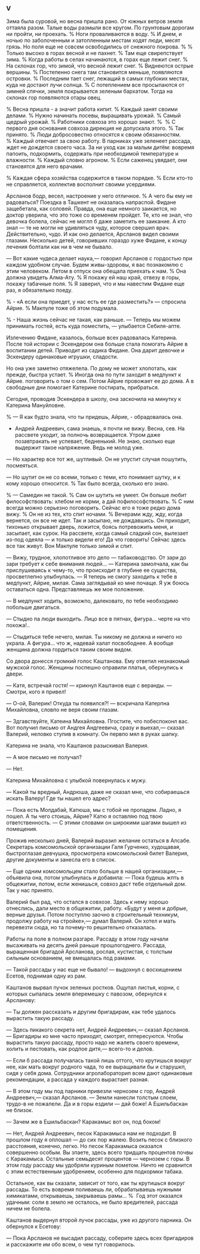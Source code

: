 ### V

Зима была суровой, но весна пришла рано.
От южных ветров земля оттаяла разом.
Талые воды размыли все кругом.
По грунтовым дорогам ни пройти, ни проехать.
% Ноги проваливаются в воду.
% И днем, и ночью по заболоченным и затопленным местам ходят люди, месят грязь.
Но поля еще не совсем освободились от снежного покрова.
%
% Только высоко в горах весной и не пахнет.
% Там еще свирепствует зима.
% Когда работы в селах начинаются, в горах еще лежит снег.
% На склонах гор, что зимой, что весной лежит снег.
% Виднеются острые вершины.
% Постепенно снега там становится меньше, появляются островки.
% Последним тает снег, лежащий в самых глубоких местах, куда не достают лучи солнца.
% С потеплением все просыпаются от зимней спячки, земля покрывается зеленым бархатом.
Тогда на склонах гор появляются отары овец.

% Весна пришла - а значит работа кипит.
% Каждый занят своими делами.
% Нужно начинать посевы, выращивать урожай.
% Самый щедрый урожай.
% Работники совхоза это хорошо знают.
% 
% С первого дня основания совхоза дирекция не допускала этого.
% Так принято.
% Люди добросовестно относятся к своим обязанностям.
% Каждый отвечает за свою работу.
В парниках уже зеленеет рассада, ждет не дождется своего часа.
За ни уход как за малым дитём: вовремя папоить, подкормить, содержать при необходимой температуре и влажности.
% Каждый словно агроном.
% Если саженец увядает, они становятся для него врачами.

% Каждая сфера хозяйства содержится в таком порядке.
% Если кто-то не справляется, коллектив восполнит своими усердиями.

Арсланов бодр, весел, настроение у него отличное.
% А чего бы ему не радоваться?
Поездка в Ташкент не оказалась напраспой.
Фидане защебетала, как соловей.
Правда, она еще немного заикается, но доктор уверила, что это тоже со временем пройдет.
Те, кто не знал, что девочка болела, сейчас не моглп б даже заметить ее заикание.
А кто знал — те не могли не удивляться чуду, которое свершил врач.
Действительно, чудо.
И как оно делается, Арсланов видел своими глазами.
Несколько детей, говоривших гораздо хуже Фидане, к концу лечения болтали как ни в чем не бывало.

— Вот какие чудеса делает наука,— говорил Арсланов с гордостью при каждом удобном случае.
Будем живы-здоровы, я вас познакомлю с этим человеком.
Летом в отпуск она обещала приехать к нам.
% Она должна увидеть Алма-Ату.
% Я покажу ей наш край, отвезу в горы, покажу табачные поля.
% Я заверил, что и мы навестим Фидане еще раз, я обязательно поеду.

% - «А если она приедет, у нас есть ее где разместить?» — спросила Айрие.
% Макпуле тоже об этом подумала.

% - Наша жизнь сейчас не такая, как раньше.
— Теперь мы можем принимать гостей, есть куда поместить, — улыбается Себиля-апте.

Излечению Фидане, казалось, больше всех радовалась Катерина.
После той истории с Эскендером она больше стала помогать Айрие в воспитании детей.
Приводит из садика Фидане.
Она дарит девочке и Эскендеру одинаковые игрушки, сладости.

Но она уже заметно отяжелела.
По дому не может хлопотать, как прежде, быстра устает.
% Иногда она по пути заходит в медпункт к Айрие.
поговорить о том о сем.
Потом Айрие провожает ее до дома.
А в свободные дни помогает Катерине постирать, прибраться.

Сегодня, проводив Эскендера в школу, она заскочила на минутку к Катерина Мануйловне.

% — Я как будто знала, что ты придешь, Айрие, - обрадовалась она.
- Андрей Андреевич, сама знаешь, я почти не вижу.
Весна, сев.
На рассвете уходит, за полночь возвращается.
Утром даже позавтракать не успевает, бедненький.
Не знаю, сколько еще выдержит такое напряжение.
Ведь не молод уже.

— Но характер все тот же, шутливый.
Он не упустит случая пошутить, посмеяться.

— Но шутит он не со всеми, только с теми, кто понимает шутку, и к кому хорошо относится.
% Так было всегда, сколько его знаю.

% — Самедин не такой.
% Сам он шутить не умеет.
Он больше любит философствовать: хлебом не корми, а дай пофилософствовать.
% С ним всегда можно серьезно поговорить.
Сейчас его я тоже редко дома вижу.
% Он не из тех, кто спит ночами.
% Вечерами жду, жду, когда вернется, он все не идет.
Так и засыпаю, не дождавшись.
Он приходит, тихонько открывает дверь, ложится, боясь потревожить меня, и засыпает, как сурок.
На рассвете, когда самый сладкий сон, вылезает из-под одеяла — и только видели его!
Да что говорить!
Сейчас здесь все так живут.
Вон Макпуле только зимой и спит.

— Вижу, трудное, хлопотливое это дело — табаководство.
От зари до зари требует к себе внимания людей...
— Катерина замолчала, как бы прислушиваясь к чему-то, что происходит в глубине ее существа, просветлепно улыбнулась.
— Я теперь не смогу заходить к тебе в медпункт, Айрие, милая.
Сама заглядывай ко мне почаще.
Я уж боюсь оставаться одна.
Представляешь же мое положение.

— В медпункт ходить, возможпо, далековато, по тебе необходимо побольше двигаться.

— Стыдно па люди выходить.
Лицо все в пятнах, фигура...
черте на что похожа!..

— Стыдиться тебе нечего, милая.
Ты никому не должна и ничего но украла.
А фигура...
что ж, надевай халат посвободнее.
А вообще женщина должна гордиться таким своим видом.

Со двора донесся громкий голос Каштанова.
Ему ответил незнакомый мужской голос.
Женщины поспешно оправили платья, обернулись к двери.

— Катя, встречай гостя!
— крикнул Каштанов еще с веранды.
— Смотри, кого я привел!

— О-ой, Валерик!
Откуда ты появился?!
— вскричала Катерпна Михайловна, словпо не веря своим глазам.

— Здгавствуйте, Катеина Михайловна.
Пгостите, что побеспоконл вас.
Вот получил письмо от Андгея Андгеевича, сразу и выехал,— сказал Валерий, неловко ступив в комнату.
Он первпо мял в руках шапку.

Катерина не знала, что Каштанов разыскивал Валерия.

— А мое письмо не получал?

— Нет.

Катерина Михайловна с улыбкой повернулась к мужу.

— Какой ты вредный, Андрюша, даже не сказал мне, что собираешься искать Валеру!
Где ты нашел его адрес?

— Пока есть Молдабай, Катюша, мы с тобой не пропадем.
Ладно, я пошел.
А ты чего стоишь, Айрие?
Катю я оставляю под твою ответственность.
— С этими словами он широкими шагами вышел из помещения.

Прожив несколько дней, Валерий выразил желание остаться в Алсабе.
Секретарь комсомольской организации Галя Гурченко, худощавая, быстроглазая девчушка, просмотрела комсомольский билет Валерия, другие документы и занесла его в список.

— Еще одним комсомольцем стало больше в нашей организации,— объявила она, потом улыбнулась и добавила: — Пока будешь жпть в общежитии, потом, если женишься, совхоз даст тебе отдельный дом.
Так у нас принято.

Валерий был рад, что остался в совхозе.
Здесь к нему хорошо отнеслись, дали место в общежитии, работу.
«Будут у меня и добрые, верные друзья.
Потом поступлю заочно в строительный техникум, продолжу работу на стройке»,— думал Валерий.
Он хотел и мать перевезти сюда, но та почему-то решительно отказалась.

Работы па поле в полном разгаре.
Рассаду в этом году начали высаживать на десять дней раньше прошлогоднего.
Рассада, выращенная бригадой Арсланова, рослая, кустистая, с толстым сильным основанием, не вмещалась под рамами.

— Такой рассады у нас еще не бывало!
— выдохнул с восхищением Есетов, поднимая одну из рам.

Каштанов вырвал пучок зеленых ростков.
Ощупал листья, корни, с которых сыпалась земля вперемешку с павозом, обернулся к Арсланову:

— Ты должен рассказать и другим бригадирам, как тебе удалось вырастить такую рассаду.

— Здесь пикакого секрета нет, Андрей Андреевич,— сказал Арсланов.
— Бригадиры ко мне часто приходят, смотрят, пптересуются.
Чтобы вырастить такую рассаду, просто надо не жалеть своего времени, холить и пестовать, как родпое дитя,— всего-то и делов.

— Если б рассада получалась такой лишь оттого, что крутишься вокруг нее, как мать вокруг родного чада, то ее выращивали бы и старушкп, сидя у себя дома.
Сотрудники агролабораторип всем дают одинаковые рекомендации, а рассада у каждого вырастает разная.

— В этом году мы под парники привезли чернозем с гор, Андрей Андреевич,— сказал Арсланов.
— Земли нанесли толстым слоем, трудо-в не пожалели.
Да и в горы ездили — дай боже!
А Ешильбаскан не близок.

— Зачем же в Ешильбаскан?
Каракамыс вот он, под боком!

— Нет, Андрей Андреевич, песок Каракамыса нам не подходит.
В прошлом году я оплошал — до сих пор жалею.
Возить песок с близкого расстояния, конечно, легко.
Но песок Каракамыса оказался совершенно особым.
Вы зпаете, здесь всего тридцать процентов почвы с Каракамыса.
Остальные семьдесят процентов — чернозем с горы.
В этом году рассаду мы удобряли куриным пометом.
Ничто не сравнится с этим естественным удобрением, особенно для подкормки табака.


Остальное, как вы сказали, зависит от того, как ты крутишься вокруг рассады.
То есть вовремя поливаешь ли, обрабатываешь нужными химикатами, открываешь, закрываешь рамы...
% 
Год этот оказался удачным: соли в земло не осталось, не было вредителей, рассада ничем не болела.

Каштанов выдернул второй лучок рассады, уже из другого парника.
Он обернулся к Есетову:

— Пока Арсланов не высадил рассаду, соберите здесь всех бригадиров и расскажите им обо всем, о чем тут говорилось.
